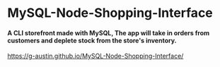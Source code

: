 # MySQL-Node-Shopping-Interface

#### A CLI storefront made with MySQL, The app will take in orders from customers and deplete stock from the store's inventory.

https://g-austin.github.io/MySQL-Node-Shopping-Interface/
